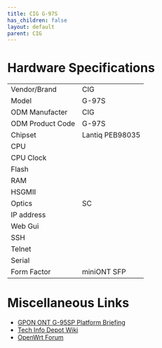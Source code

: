 ```yaml
---
title: CIG G-97S
has_children: false
layout: default
parent: CIG
---
```


# Hardware Specifications

|                  |                 |
| ---------------- | --------------- |
| Vendor/Brand     | CIG             |
| Model            | G-97S           |
| ODM Manufacter   | CIG             |
| ODM Product Code | G-97S           |
| Chipset          | Lantiq PEB98035 |
| CPU              |                 |
| CPU Clock        |                 |
| Flash            |                 |
| RAM              |                 |
| HSGMII           |                 |
| Optics           | SC              |
| IP address       |                 |
| Web Gui          |                 |
| SSH              |                 |
| Telnet           |                 |
| Serial           |                 |
| Form Factor      | miniONT SFP     |

# Miscellaneous Links

- [GPON ONT G-95SP Platform Briefing](https://www.cigtech.com/wp-content/uploads/2018/03/G-95SP_DataSheet_V2.pdf)
- [Tech Info Depot Wiki](http://en.techinfodepot.shoutwiki.com/wiki/Cigtech_G-95SP)
- [OpenWrt Forum](https://forum.openwrt.org/t/cigtech-g-95sp-sfp-gpon/63352)
